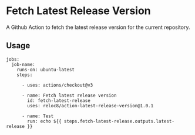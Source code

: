 # Fetch Latest Release Version

A Github Action to fetch the latest release version for the current repository.

## Usage

```
jobs:
  job-name:
    runs-on: ubuntu-latest
    steps:

      - uses: actions/checkout@v3

      - name: Fetch latest release version
        id: fetch-latest-release
        uses: reloc8/action-latest-release-version@1.0.1

      - name: Test
        run: echo ${{ steps.fetch-latest-release.outputs.latest-release }}
``` 
